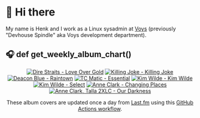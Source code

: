 # 👋 Hi there

My name is Henk and I work as a Linux sysadmin at <a href="https://www.voys.co/about/">Voys</a> (previously "Devhouse Spindle" aka Voys development department).

## 🎧 def get_weekly_album_chart()
<!-- lastfm -->
<p align="center"><a href="https://www.last.fm/music/Dire+Straits/Love+Over+Gold"><img src="https://lastfm.freetls.fastly.net/i/u/64s/98a2326fd54eb561b42e0b6b6d0bb7b8.jpg" title="Dire Straits - Love Over Gold"></a> <a href="https://www.last.fm/music/Killing+Joke/Killing+Joke"><img src="https://lastfm.freetls.fastly.net/i/u/64s/2a874726bfd24172bd645ca60ccb5ec3.png" title="Killing Joke - Killing Joke"></a> <a href="https://www.last.fm/music/Deacon+Blue/Raintown"><img src="https://lastfm.freetls.fastly.net/i/u/64s/8d6b3a221b4f70d3c31bbe358976794d.png" title="Deacon Blue - Raintown"></a> <a href="https://www.last.fm/music/+noredirect/TC+Matic/Essential"><img src="https://lastfm.freetls.fastly.net/i/u/64s/281849f52bd5d84e1e0d9949e8db3099.jpg" title="TC Matic - Essential"></a> <a href="https://www.last.fm/music/Kim+Wilde/Kim+Wilde"><img src="https://lastfm.freetls.fastly.net/i/u/64s/3ce97c43110366ed6f50a7fd282e414c.jpg" title="Kim Wilde - Kim Wilde"></a> <a href="https://www.last.fm/music/Kim+Wilde/Select"><img src="https://lastfm.freetls.fastly.net/i/u/64s/70c2e6e6d5dc74fd932dfee535310c71.png" title="Kim Wilde - Select"></a> <a href="https://www.last.fm/music/Anne+Clark/Changing+Places"><img src="https://lastfm.freetls.fastly.net/i/u/64s/6d26840ed953e56b65a8b661d1ffd8ee.png" title="Anne Clark - Changing Places"></a> <a href="https://www.last.fm/music/Anne+Clark,+Talla+2XLC/Our+Darkness"><img src="https://lastfm.freetls.fastly.net/i/u/64s/ad7dfb697e041b3e51bc6072de624aeb.png" title="Anne Clark, Talla 2XLC - Our Darkness"></a> </p>

<p align="center">These album covers are updated once a day from <a href="https://www.last.fm/user/hbokh">Last.fm</a> using this <a href="https://github.com/marketplace/actions/lastfm-to-markdown">GitHub Actions workflow</a>.</p>
